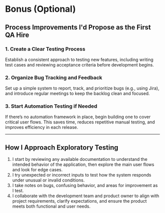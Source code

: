 # Bonus (Optional)

## Process Improvements I'd Propose as the First QA Hire

### 1. Create a Clear Testing Process  
Establish a consistent approach to testing new features, including writing test cases and reviewing acceptance criteria before development begins.

### 2. Organize Bug Tracking and Feedback  
Set up a simple system to report, track, and prioritize bugs (e.g., using Jira), and introduce regular meetings to keep the backlog clean and focused.

### 3. Start Automation Testing if Needed  
If there’s no automation framework in place, begin building one to cover critical user flows. This saves time, reduces repetitive manual testing, and improves efficiency in each release.

---

## How I Approach Exploratory Testing

1. I start by reviewing any available documentation to understand the intended behavior of the application, then explore the main user flows and look for edge cases.
2. I try unexpected or incorrect inputs to test how the system responds under unusual or invalid conditions.
3. I take notes on bugs, confusing behavior, and areas for improvement as I test.
4. I collaborate with the development team and product owner to align with project requirements, clarify expectations, and ensure the product meets both functional and user needs.


